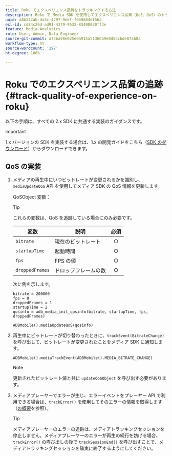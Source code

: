 ```yaml
---
title: Roku でエクスペリエンス品質をトラッキングする方法
description: Roku で Media SDK を使用してエクスペリエンス品質（QoE、QoS）のトラッキングを実装する方法を説明します。
uuid: a8b242ab-da3c-4297-9eef-f0b9684ef56a
exl-id: cd84c26d-ad91-4179-9532-83408030ff3e
feature: Media Analytics
role: User, Admin, Data Engineer
source-git-commit: a73ba98e025e0a915a5136bb9e0d5bcbde875b0a
workflow-type: ht
source-wordcount: '197'
ht-degree: 100%

---
```


# Roku でのエクスペリエンス品質の追跡{#track-quality-of-experience-on-roku}

以下の手順は、すべての 2.x SDK に共通する実装のガイダンスです。

>[!IMPORTANT]
>
>1.x バージョンの SDK を実装する場合は、1.x の開発ガイドをこちら（[SDK のダウンロード](/help/getting-started/download-sdks.md)）からダウンロードできます。

## QoS の実装

1. メディアの再生中にいつビットレートが変更されるかを識別し、`mediaUpdateQoS` API を使用してメディア SDK の QoS 情報を更新します。

   QoSObject 変数：

   >[!TIP]
   >
   >これらの変数は、QoS を追跡している場合にのみ必要です。

   | 変数 | 説明 | 必須 |
   | --- | --- | :---: |
   | `bitrate` | 現在のビットレート | ○ |
   | `startupTime` | 起動時間 | ○ |
   | `fps` | FPS の値 | ○ |
   | `droppedFrames` | ドロップフレームの数 | ○ |

   次に例を示します。

   ```
   bitrate = 200000
   fps = 0
   droppedFrames = 1
   startupTime = 2
   qosinfo = adb_media_init_qosinfo(bitrate, startupTime, fps, droppedFrames)
   
   ADBMobile().mediaUpdateQoS(qosinfo)
   ```

   <!--
    QoS object creation:

    ```
    qosInfo=adb_media_init_qosinfo()
    qosInfo.bitrate = 200000
    qosInfo.fps = 0
    qosInfo.droppedFrames = 1
    qosInfo.startupTime = 2
    ```
    -->

1. 再生中にビットレートが切り替わったときに、`trackEvent(BitrateChange)` を呼び出して、ビットレートが変更されたことをメディア SDK に通知します。

   ```
   ADBMobile().mediaTrackEvent(ADBMobile().MEDIA_BITRATE_CHANGE)
   ```

   >[!NOTE]
   >
   >更新されたビットレート値と共に `updateQoSObject` を呼び出す必要があります。

   <!--
    ```
    qosContextData = {}
    ADBMobile().mediaTrackEvent(MEDIA_BITRATE_CHANGE, qosInfo, qosContextData)
    ```

    >[!IMPORTANT]
    >
    >Update the QoS object and call the bitrate change event on every bitrate change. This provides the most accurate QoS data.
    -->

1. メディアプレーヤーでエラーが生じ、エラーイベントをプレーヤー API で利用できる場合は、`trackError()` を使用してそのエラーの情報を取得します（[の概要](/help/use-cases/track-errors/track-errors-overview.md)を参照）。

   >[!TIP]
   >
   >メディアプレーヤーのエラーの追跡は、メディアトラッキングセッションを停止しません。メディアプレーヤーのエラーが再生の続行を妨げる場合、`trackError()` の呼び出しの後で `trackSessionEnd()` を呼び出すことで、メディアトラッキングセッションを確実に終了するようにしてください。
